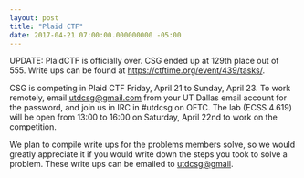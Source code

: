 ```yaml
---
layout: post
title: "Plaid CTF"
date: 2017-04-21 07:00:00.000000000 -05:00
---
```


UPDATE: PlaidCTF is officially over. CSG ended up at 129th place out of 555. Write ups can be found at <https://ctftime.org/event/439/tasks/>.

CSG is competing in Plaid CTF Friday, April 21 to Sunday, April 23. To work remotely, email <utdcsg@gmail.com> from your UT Dallas email account for the password, and join us in IRC in #utdcsg on OFTC. The lab (ECSS 4.619) will be open from 13:00 to 16:00 on Saturday, April 22nd to work on the competition.

We plan to compile write ups for the problems members solve, so we would greatly appreciate it if you would write down the steps you took to solve a problem. These write ups can be emailed to <utdcsg@gmail>.
